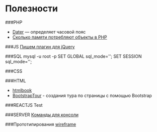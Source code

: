 # Полезности

###PHP
- [Dater](https://habrahabr.ru/post/173693/)  — определяет часовой пояс
- [Сколько памяти потребляют объекты в PHP](https://habrahabr.ru/post/161629/)

###JS
[Пишем плагин для jQuery](https://habrahabr.ru/post/158235/)

###SQL
mysql -u root -p
SET GLOBAL sql_mode='';
SET SESSION sql_mode='';

###CSS


###HTML
- [htmlbook](http://htmlbook.ru/)
- [BootstrapTour](http://bootstraptour.com/)  - создания тура по страницы с помощью Bootstrap

###REACTJS
Test

###SERVER
[Команды для консоли](http://putty.org.ru/articles/unix-linux-ref.html)

###Прототипирования
[wireframe](https://wireframe.cc/)
